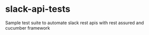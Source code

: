 # slack-api-tests
Sample test suite to automate slack rest apis with rest assured and cucumber framework
